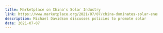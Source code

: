 ```yaml
---
title: Marketplace on China's Solar Industry
link: https://www.marketplace.org/2021/07/07/china-dominates-solar-energy-industry-can-us-catch-up/
description: Michael Davidson discusses policies to promote solar
date: 2021-07-07
---
```

